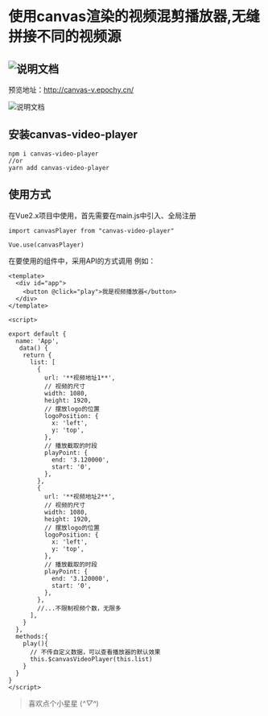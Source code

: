 # 使用canvas渲染的视频混剪播放器,无缝拼接不同的视频源

## ![说明文档](https://img.shields.io/badge/说明文档-v1.0.3-brightgreen.svg)

预览地址：http://canvas-v.epochy.cn/

![说明文档](http://canvas-v.epochy.cn/img/preview.png)
## 安装canvas-video-player 
```
npm i canvas-video-player
//or
yarn add canvas-video-player
```

## 使用方式

在Vue2.x项目中使用，首先需要在main.js中引入、全局注册
```
import canvasPlayer from "canvas-video-player"

Vue.use(canvasPlayer)
```
在要使用的组件中，采用API的方式调用
例如：
```
<template>
  <div id="app">
    <button @click="play">我是视频播放器</button>
  </div>
</template>

<script>

export default {
  name: 'App',
   data() {
    return {
      list: [
        {
          url: '**视频地址1**',
          // 视频的尺寸
          width: 1080,
          height: 1920,
          // 摆放logo的位置
          logoPosition: {
            x: 'left',
            y: 'top',
          },
          // 播放截取的时段
          playPoint: {
            end: '3.120000',
            start: '0',
          },
        },
        {
          url: '**视频地址2**',
          // 视频的尺寸
          width: 1080,
          height: 1920,
          // 摆放logo的位置
          logoPosition: {
            x: 'left',
            y: 'top',
          },
          // 播放截取的时段
          playPoint: {
            end: '3.120000',
            start: '0',
          },
        },
        //...不限制视频个数，无限多
      ],
    }
  },
  methods:{
    play(){
      // 不传自定义数据，可以查看播放器的默认效果
      this.$canvasVideoPlayer(this.list)
    }
  }
}
</script>
```

>喜欢点个小星星 (*^▽^*)
